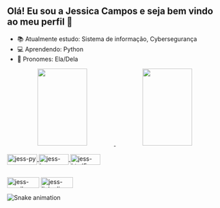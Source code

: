## Olá! Eu sou a Jessica Campos e seja bem vindo ao meu perfil 🙂

 - 📚 Atualmente estudo: Sistema de informação, Cybersegurança
 - 💻 Aprendendo: Python
 - 🤍 Pronomes: Ela/Dela

<div align="center">
  <a href="https://github.com/jessicacamposs">
  <img height="180em" img width="48%" src="https://github-readme-stats.vercel.app/api?username=jessicacamposs&show_icons=true&theme=radical&include_all_commits=true&count_private=true"/>
  <img height="180em" img width="48%" src="https://github-readme-stats.vercel.app/api/top-langs/?username=jessicacamposs&layout=compact&langs_count=7&theme=radical"/>
</div>
  <div style="display: inline_block"><br>
  <img align="center" alt="jess-py" height="25" width="70" src="https://img.shields.io/badge/Python-14354C?style=for-the-badge&logo=python&logoColor=white">
  <img align="center" alt="jess-java" height="25" width="70" src="https://img.shields.io/badge/Java-ED8B00?style=for-the-badge&logo=java&logoColor=white">
  <img align="center" alt="jess-html5" height="25" width="70" src="https://img.shields.io/badge/HTML5-E34F26?style=for-the-badge&logo=html5&logoColor=white">
   
##
   
<div>
 
  <a href="mailto:jessicasantanacampos@gmail.com" target="_blank"><img align="center" alt="jess-gmail" height="25" width="75" src="https://img.shields.io/badge/Gmail-D14836?style=for-the-badge&logo=gmail&logoColor=white"></a>
   <a href="https://www.linkedin.com/in/jessicacamposs/" target="_blank"> <img align="center" alt="jess-linkedin" height="25" width="75" src="https://img.shields.io/badge/LinkedIn-0077B5?style=for-the-badge&logo=linkedin&logoColor=white"></a>
 
   ![Snake animation](https://github.com/jessicacamposs/jessicacamposs/blob/output/github-contribution-grid-snake.svg)

</div>
